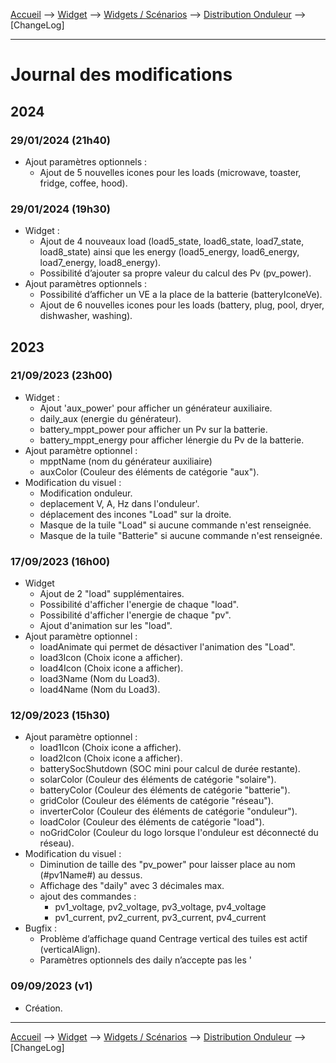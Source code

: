 <a href="{{site.url}}/documentation">Accueil</a> --> <a href="{{site.url}}/documentation/{{site.widget}}">Widget</a> --> <a href="{{site.url}}/documentation/{{site.widget}}/fr_FR/widget_scenario">Widgets / Scénarios</a> --> <a href="{{site.url}}/documentation/{{site.widget}}/fr_FR/widget_scenario/distribution_onduleur">Distribution Onduleur</a> --> [ChangeLog]

--------------------

# Journal des modifications

## 2024

### 29/01/2024 (21h40)
- Ajout paramètres optionnels :
  - Ajout de 5 nouvelles icones pour les loads (microwave, toaster, fridge, coffee, hood).

### 29/01/2024 (19h30)
- Widget :
  - Ajout de 4 nouveaux load (load5_state, load6_state, load7_state, load8_state) ainsi que les energy (load5_energy, load6_energy, load7_energy, load8_energy).
  - Possibilité d’ajouter sa propre valeur du calcul des Pv (pv_power).
- Ajout paramètres optionnels :
  - Possibilité d’afficher un VE a la place de la batterie (batteryIconeVe).
  - Ajout de 6 nouvelles icones pour les loads (battery, plug, pool, dryer, dishwasher, washing).

## 2023

### 21/09/2023 (23h00)
- Widget :
  - Ajout 'aux_power' pour afficher un générateur auxiliaire.
  - daily_aux (energie du générateur).
  - battery_mppt_power pour afficher un Pv sur la batterie.
  - battery_mppt_energy pour afficher lénergie du Pv de la batterie.
- Ajout paramètre optionnel :
  - mpptName (nom du générateur auxiliaire)
  - auxColor (Couleur des éléments de catégorie "aux").
- Modification du visuel :
  - Modification onduleur.
  - deplacement V, A, Hz dans l'onduleur'.
  - déplacement des incones "Load" sur la droite.
  - Masque de la tuile "Load" si aucune commande n'est renseignée.
  - Masque de la tuile "Batterie" si aucune commande n'est renseignée.

### 17/09/2023 (16h00)
- Widget
  - Ajout de 2 "load" supplémentaires.
  - Possibilité d'afficher l'energie de chaque "load".
  - Possibilité d'afficher l'energie de chaque "pv".
  - Ajout d'animation sur les "load".
- Ajout paramètre optionnel :
  - loadAnimate qui permet de désactiver l'animation des "Load".
  - load3Icon (Choix icone a afficher).
  - load4Icon (Choix icone a afficher).
  - load3Name (Nom du Load3).
  - load4Name (Nom du Load3).

### 12/09/2023 (15h30)
- Ajout paramètre optionnel :
  - load1Icon (Choix icone a afficher).
  - load2Icon (Choix icone a afficher).
  - batterySocShutdown (SOC mini pour calcul de durée restante).
  - solarColor (Couleur des éléments de catégorie "solaire").
  - batteryColor (Couleur des éléments de catégorie "batterie").
  - gridColor (Couleur des éléments de catégorie "réseau").
  - inverterColor (Couleur des éléments de catégorie "onduleur").
  - loadColor (Couleur des éléments de catégorie "load").
  - noGridColor (Couleur du logo lorsque l'onduleur est déconnecté du réseau).
- Modification du visuel :
  - Diminution de taille des "pv_power" pour laisser place au nom (#pv1Name#) au dessus.
  - Affichage des "daily" avec 3 décimales max.
  - ajout des commandes :
    - pv1_voltage, pv2_voltage, pv3_voltage, pv4_voltage
    - pv1_current, pv2_current, pv3_current, pv4_current
- Bugfix :
  - Problème d’affichage quand Centrage vertical des tuiles est actif (verticalAlign).
  - Paramètres optionnels des daily n’accepte pas les '

### 09/09/2023 (v1)
  - Création.










-------------------------------

<a href="{{site.url}}/documentation">Accueil</a> --> <a href="{{site.url}}/documentation/{{site.widget}}">Widget</a> --> <a href="{{site.url}}/documentation/{{site.widget}}/fr_FR/widget_scenario">Widgets / Scénarios</a> --> <a href="{{site.url}}/documentation/{{site.widget}}/fr_FR/widget_scenario/distribution_onduleur">Distribution Onduleur</a> --> [ChangeLog]